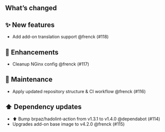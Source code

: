 ## What’s changed

## ✨ New features

- Add add-on translation support @frenck (#118)

## 🚀 Enhancements

- Cleanup NGinx config @frenck (#117)

## 🧰 Maintenance

- Apply updated repository structure & CI workflow @frenck (#116)

## ⬆️ Dependency updates

- ⬆️ Bump brpaz/hadolint-action from v1.3.1 to v1.4.0 @dependabot (#114)
- Upgrades add-on base image to v4.2.0 @frenck (#115)
